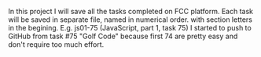 In this project I will save all the tasks completed on FCC platform. 
Each task will be saved in separate file, named in numerical order. with section letters in the begining. E.g. js01-75 (JavaScript, part 1, task 75)
 I started to push to GitHub from task #75 "Golf Code" because first 74 are pretty easy and don't require too much effort.


